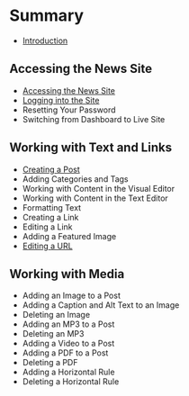 # Summary

* [Introduction](README.md)

## Accessing the News Site

* [Accessing the News Site](accessing-the-news-site/accessing-the-news-site.md)
* [Logging into the Site](accessing-the-news-site/logging-into-the-site.md)
* Resetting Your Password
* Switching from Dashboard to Live Site

## Working with Text and Links

* [Creating a Post](working-with-text-and-links/creating-a-post.md)
* Adding Categories and Tags
* Working with Content in the Visual Editor
* Working with Content in the Text Editor
* Formatting Text
* Creating a Link
* Editing a Link
* Adding a Featured Image
* [Editing a URL](working-with-text-and-links/editing-a-url.md)

## Working with Media

* Adding an Image to a Post
* Adding a Caption and Alt Text to an Image
* Deleting an Image
* Adding an MP3 to a Post
* Deleting an MP3
* Adding a Video to a Post
* Adding a PDF to a Post
* Deleting a PDF
* Adding a Horizontal Rule
* Deleting a Horizontal Rule

